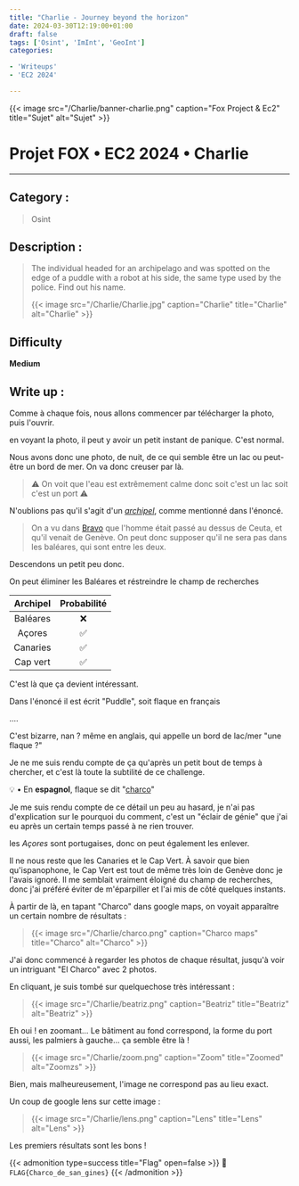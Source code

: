 ```yaml
---
title: "Charlie - Journey beyond the horizon"
date: 2024-03-30T12:19:00+01:00
draft: false
tags: ['Osint', 'ImInt', 'GeoInt']
categories:

- 'Writeups'
- 'EC2 2024'

---
```


{{< image src="/Charlie/banner-charlie.png" caption="Fox Project & Ec2" title="Sujet" alt="Sujet" >}}

# Projet FOX • EC2 2024 • Charlie

--- 

## Category :

> Osint 

## Description :

> The individual headed for an archipelago and was spotted on the edge of a puddle with a robot at his side, the same type used by the police. Find out his name.
> 
> {{< image src="/Charlie/Charlie.jpg" caption="Charlie" title="Charlie" alt="Charlie" >}}

## Difficulty

**Medium**

## Write up :

Comme à chaque fois, nous allons commencer par télécharger la photo, puis l'ouvrir.

en voyant la photo, il peut y avoir un petit instant de panique. C'est normal.

Nous avons donc une photo, de nuit, de ce qui semble être un lac ou peut-être un bord de mer. On va donc creuser par là.

>  ⚠️ On voit que l'eau est extrêmement calme donc soit c'est un lac soit c'est un port ⚠️

N'oublions pas qu'il s'agit d'un <u>_archipel_</u>, comme mentionné dans l'énoncé. 

> On a vu dans [Bravo](https://onelots.fr/posts/2024/bravo/bravo/) que l'homme était passé au dessus de Ceuta, et qu'il venait de Genève. On peut donc supposer qu'il ne sera pas dans les baléares, qui sont entre les deux. 

Descendons un petit peu donc.

On peut éliminer les Baléares et réstreindre le champ de recherches

| Archipel | Probabilité |
|:--------:|:-----------:|
| Baléares | ❌           |
| Açores   | ✅           |
| Canaries | ✅           |
| Cap vert | ✅           |

C'est là que ça devient intéressant. 

Dans l'énoncé il est écrit "Puddle", soit flaque en français

....

C'est bizarre, nan ? même en anglais, qui appelle un bord de lac/mer "une flaque ?"

Je ne me suis rendu compte de ça qu'après un petit bout de temps à chercher, et c'est là toute la subtilité de ce challenge.

💡 • En **espagnol**, flaque se dit "<u>charco</u>"

Je me suis rendu compte de ce détail un peu au hasard, je n'ai pas d'explication sur le pourquoi du comment, c'est un "éclair de génie" que j'ai eu après un certain temps passé à ne rien trouver.

les *Açores* sont portugaises, donc on peut également les enlever.

Il ne nous reste que les Canaries et le Cap Vert.
À savoir que bien qu'ispanophone, le Cap Vert est tout de même très loin de Genève donc je l'avais ignoré. Il me semblait vraiment éloigné du champ de recherches, donc j'ai préféré éviter de m'éparpiller et l'ai mis de côté quelques instants.


À partir de là, en tapant "Charco" dans google maps, on voyait apparaître un certain nombre de résultats :

> {{< image src="/Charlie/charco.png" caption="Charco maps" title="Charco" alt="Charco" >}}



J'ai donc commencé à regarder les photos de chaque résultat, jusqu'à voir un intriguant "El Charco" avec 2 photos. 

En cliquant, je suis tombé sur quelquechose très intéressant :

> {{< image src="/Charlie/beatriz.png" caption="Beatriz" title="Beatriz" alt="Beatriz" >}}

Eh oui ! en zoomant... Le bâtiment au fond correspond, la forme du port aussi, les palmiers à gauche... ça semble être là !

> {{< image src="/Charlie/zoom.png" caption="Zoom" title="Zoomed" alt="Zoomzs" >}}

Bien, mais malheureusement, l'image ne correspond pas au lieu exact.

Un coup de google lens sur cette image :

> {{< image src="/Charlie/lens.png" caption="Lens" title="Lens" alt="Lens" >}}



Les premiers résultats sont les bons !

{{< admonition type=success title="Flag" open=false >}}
:triangular_flag_on_post: `FLAG{Charco_de_san_gines}`
{{< /admonition >}}


